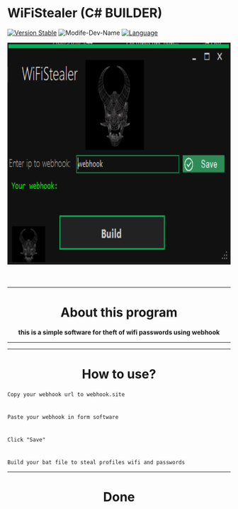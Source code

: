 # WiFiStealer (C# BUILDER)
[![Version Stable](https://img.shields.io/badge/os-windows-brightgreen)](https://github.com/K3rnel-Dev/WiFiStealer)
![Modife-Dev-Name](https://img.shields.io/badge/ModifyRepoDev-K3rnel-yellow)
[![Language](https://img.shields.io/badge/Language-C#-e4181c.svg?labelColor=000000)](https://github.com/K3rnel-dev/)
<div align="center">
<img src="https://github.com/K3rnel-Dev/WiFiStealer/blob/main/screens/screen.png" width='750px' height='500px' alt="StealerBuilderWifi">
<br><br>
<img src="https://readme-typing-svg.demolab.com?font=Fira+Code&size=30&pause=320&width=500&lines=WiFi+Stealer;Simply+BuilderStealer;Steal+Profiles+WiFi" alt="">
<hr>
<h1>About this program</h1>
<strong>this is a simple software for theft of wifi passwords using webhook</strong>


---

---

<strong><h1>How to use?</h1></strong>
</div>
<code>Copy your webhook url to webhook.site
<br>
Paste your webhook in form software
<br>
Click "Save"
<br>
Build your bat file to steal profiles wifi and passwords</code>

---

<h1 align="center">Done</h1>


